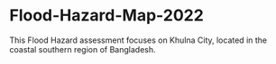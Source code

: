 # Flood-Hazard-Map-2022

This Flood Hazard assessment focuses on Khulna City, located in the coastal southern region of Bangladesh.

